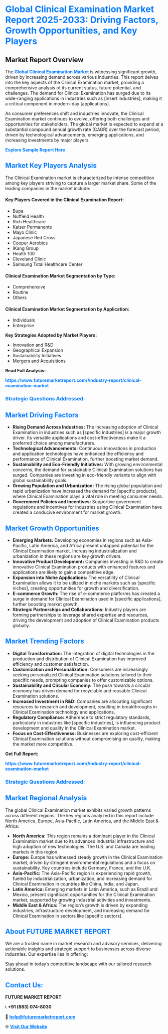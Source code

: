 <h1 style="color: #007BFF;">Global Clinical Examination Market Report 2025-2033: Driving Factors, Growth Opportunities, and Key Players</h1>

<section id="overview">
<h2>Market Report Overview</h2>
<p>The <a href="https://www.futuremarketreport.com//industry-report/clinical-examination-market" style="color: #007BFF; text-decoration: none;"><strong>Global Clinical Examination Market</strong></a> is witnessing significant growth, driven by increasing demand across various industries. This report delves into the key aspects of the Clinical Examination market, providing a comprehensive analysis of its current status, future potential, and challenges. The demand for Clinical Examination has surged due to its wide-ranging applications in industries such as [insert industries], making it a critical component in modern-day [applications].</p>
<p>As consumer preferences shift and industries innovate, the Clinical Examination market continues to evolve, offering both challenges and opportunities for stakeholders. The global market is expected to expand at a substantial compound annual growth rate (CAGR) over the forecast period, driven by technological advancements, emerging applications, and increasing investments by major players.</p>
</section>

<section id="overview">
<p><a href="https://www.futuremarketreport.com//request-sample/reportId=78525" style="color: #007BFF; text-decoration: none;"><strong>Explore Sample Report Here</strong></a></p>
</section>

<section id="key-players">
<h2 style="color: #007BFF;">Market Key Players Analysis</h2>
<p>The Clinical Examination market is characterized by intense competition among key players striving to capture a larger market share. Some of the leading companies in the market include:</p>
<h4>Key Players Covered in the Clinical Examination Report:</h4>
<ul><li>Bupa</li><li>Nuffield Health</li><li>Rich Healthcare</li><li>Kaiser Permanente</li><li>Mayo Clinic</li><li>Japanese Red Cross</li><li>Cooper Aerobics</li><li>IKang Group</li><li>Health 100</li><li>Cleveland Clinic</li><li>Samsung Total Healthcare Center</li></ul>
<h4>Clinical Examination Market Segmentation by Type:</h4>
<ul><li>Comprehensive</li><li>Routine</li><li>Others</li></ul>

<h4>Clinical Examination Market Segmentation by Application:</h4>
<ul><li>Individuals</li><li>Enterprise</li></ul>
<p><strong>Key Strategies Adopted by Market Players:</strong></p>
<ul>
<li>Innovation and R&D</li>
<li>Geographical Expansion</li>
<li>Sustainability Initiatives</li>
<li>Mergers and Acquisitions</li>
</ul>
</section>

<section>
<p><strong>Read Full Analysis: </strong></p><a href="https://www.futuremarketreport.com//industry-report/clinical-examination-market" style="color: #007BFF; text-decoration: none;"><strong>https://www.futuremarketreport.com//industry-report/clinical-examination-market</strong></a>
<h3 style="color: #007BFF;">Strategic Questions Addressed:</h3>
</section>

<section id="driving-factors">
<h2 style="color: #007BFF;">Market Driving Factors</h2>
<ul>
<li><strong>Rising Demand Across Industries:</strong> The increasing adoption of Clinical Examination in industries such as [specific industries] is a major growth driver. Its versatile applications and cost-effectiveness make it a preferred choice among manufacturers.</li>
<li><strong>Technological Advancements:</strong> Continuous innovations in production and application technologies have enhanced the efficiency and performance of Clinical Examination, further boosting market demand.</li>
<li><strong>Sustainability and Eco-Friendly Initiatives:</strong> With growing environmental concerns, the demand for sustainable Clinical Examination solutions has surged. Companies are investing in eco-friendly variants to align with global sustainability goals.</li>
<li><strong>Growing Population and Urbanization:</strong> The rising global population and rapid urbanization have increased the demand for [specific products], where Clinical Examination plays a vital role in meeting consumer needs.</li>
<li><strong>Government Policies and Incentives:</strong> Supportive government regulations and incentives for industries using Clinical Examination have created a conducive environment for market growth.</li>
</ul>
</section>

<section id="growth-opportunities">
<h2 style="color: #007BFF;">Market Growth Opportunities</h2>
<ul>
<li><strong>Emerging Markets:</strong> Developing economies in regions such as Asia-Pacific, Latin America, and Africa present untapped potential for the Clinical Examination market. Increasing industrialization and urbanization in these regions are key growth drivers.</li>
<li><strong>Innovative Product Development:</strong> Companies investing in R&D to create innovative Clinical Examination products with enhanced features and applications are likely to gain a competitive edge.</li>
<li><strong>Expansion into Niche Applications:</strong> The versatility of Clinical Examination allows it to be utilized in niche markets such as [specific niches], creating opportunities for growth and diversification.</li>
<li><strong>E-commerce Growth:</strong> The rise of e-commerce platforms has created a surge in demand for Clinical Examination used in [specific applications], further boosting market growth.</li>
<li><strong>Strategic Partnerships and Collaborations:</strong> Industry players are forming partnerships to leverage shared expertise and resources, driving the development and adoption of Clinical Examination products globally.</li>
</ul>
</section>

<section id="trending-factors">
<h2 style="color: #007BFF;">Market Trending Factors</h2>
<ul>
<li><strong>Digital Transformation:</strong> The integration of digital technologies in the production and distribution of Clinical Examination has improved efficiency and customer satisfaction.</li>
<li><strong>Customization and Personalization:</strong> Consumers are increasingly seeking personalized Clinical Examination solutions tailored to their specific needs, prompting companies to offer customizable options.</li>
<li><strong>Sustainability and Circular Economy:</strong> The push towards a circular economy has driven demand for recyclable and reusable Clinical Examination solutions.</li>
<li><strong>Increased Investment in R&D:</strong> Companies are allocating significant resources to research and development, resulting in breakthroughs in Clinical Examination technology and applications.</li>
<li><strong>Regulatory Compliance:</strong> Adherence to strict regulatory standards, particularly in industries like [specific industries], is influencing product development and quality in the Clinical Examination market.</li>
<li><strong>Focus on Cost-Effectiveness:</strong> Businesses are exploring cost-efficient Clinical Examination solutions without compromising on quality, making the market more competitive.</li>
</ul>
</section>

<section>
<p><strong>Get Full Report: </strong></p><a href="https://www.futuremarketreport.com//industry-report/clinical-examination-market" style="color: #007BFF; text-decoration: none;"><strong>https://www.futuremarketreport.com//industry-report/clinical-examination-market</strong></a>
<h3 style="color: #007BFF;">Strategic Questions Addressed:</h3>
</section>


<section id="regional-analysis">
<h2 style="color: #007BFF;">Market Regional Analysis</h2>
<p>The global Clinical Examination market exhibits varied growth patterns across different regions. The key regions analyzed in this report include North America, Europe, Asia-Pacific, Latin America, and the Middle East & Africa:</p>
<ul>
<li><strong>North America:</strong> This region remains a dominant player in the Clinical Examination market due to its advanced industrial infrastructure and high adoption of new technologies. The U.S. and Canada are leading markets in this region.</li>
<li><strong>Europe:</strong> Europe has witnessed steady growth in the Clinical Examination market, driven by stringent environmental regulations and a focus on sustainability. Key countries include Germany, France, and the U.K.</li>
<li><strong>Asia-Pacific:</strong> The Asia-Pacific region is experiencing rapid growth, fueled by industrialization, urbanization, and increasing demand for Clinical Examination in countries like China, India, and Japan.</li>
<li><strong>Latin America:</strong> Emerging markets in Latin America, such as Brazil and Mexico, present significant opportunities for the Clinical Examination market, supported by growing industrial activities and investments.</li>
<li><strong>Middle East & Africa:</strong> The region’s growth is driven by expanding industries, infrastructure development, and increasing demand for Clinical Examination in sectors like [specific sectors].</li>
</ul>
</section>

<footer>
<h2 style="color: #007BFF;">About FUTURE MARKET REPORT</h2>
<p>We are a trusted name in market research and advisory services, delivering actionable insights and strategic support to businesses across diverse industries. Our expertise lies in offering:</p>

<p>Stay ahead in today’s competitive landscape with our tailored research solutions.</p>

<h2 style="color: #007BFF;">Contact Us:</h2>
<p><strong>FUTURE MARKET REPORT</strong></p>
<p>📞 <strong>+91 (883) 074-8030</strong></p>
<p>📧 <strong><a href="mailto:help@futuremarketreport.com" style="color: #007BFF;">help@futuremarketreport.com</a></strong></p>
<p>🌐 <strong><a href="https://www.futuremarketreport.com/" style="color: #007BFF;">Visit Our Website</a></strong></p>
</footer>